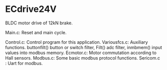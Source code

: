 # ECdrive24V
BLDC motor drive of 12kN brake.  

Main.c: Reset and main cycle.  

Control.c: Control program for this application.
Variousfcs.c: Auxiliary functions. buttonfilt() button or switch filter, Filt() adc filter, inmbmem() input values into modbus memory.
Ecmotor.c: Motor commutation according to Hall sensors.
Modbus.c: Some basic modbus protocol functions.
Sericom.c : Uart for modbus.

